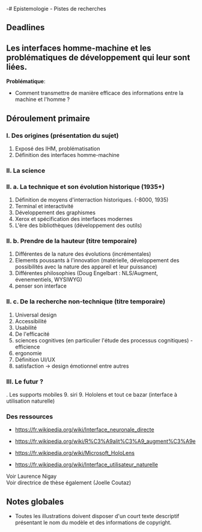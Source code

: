 -# Epistemologie - Pistes de recherches

## Deadlines 


## Les interfaces homme-machine et les problématiques de développement qui leur sont liées.

**Problématique**: 
* Comment transmettre de manière efficace des informations entre la machine et l'homme ?

## Déroulement primaire

### I. Des origines (présentation du sujet)
1. Exposé des IHM, problématisation 
2. Définition des interfaces homme-machine

### II. La science
### II. a. La technique et son évolution historique (1935+)

1. Définition de moyens d'interraction historiques. (-8000, 1935)
2. Terminal et interactivité
3. Développement des graphismes 
4. Xerox et spécification des interfaces modernes
5. L'ère des bibliothèques (développement des outils)

### II. b. Prendre de la hauteur (titre temporaire)

1. Différentes de la nature des évolutions (incrémentales)
2. Elements poussants à l'innovation (matérielle, développement des possibilités avec la nature des appareil et leur puissance)
3. Différentes philosophies (Doug Engelbart : NLS/Augment, évenementiels, WYSIWYG)
4. penser son interface


### II. c. De la recherche non-technique (titre temporaire)
1. Universal design 
1. Accessibilité
1. Usabilité
2. De l'efficacité 
3. sciences cognitives (en particulier l'étude des processus cognitiques) - efficience
3. ergonomie
4. Définition UI/UX
4. satisfaction -> design émotionnel entre autres

### III. Le futur ? 
. Les supports mobiles
9. siri
9. Hololens et tout ce bazar (interface à utilisation naturelle)

### Des ressources


* https://fr.wikipedia.org/wiki/Interface_neuronale_directe
* https://fr.wikipedia.org/wiki/R%C3%A9alit%C3%A9_augment%C3%A9e
* https://fr.wikipedia.org/wiki/Microsoft_HoloLens

* https://fr.wikipedia.org/wiki/Interface_utilisateur_naturelle

Voir Laurence Nigay   
Voir directrice de thèse également (Joelle Coutaz)

## Notes globales

* Toutes les illustrations doivent disposer d'un court texte descriptif présentant le nom du modèle et des informations de copyright.

